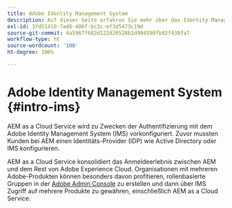 ```yaml
---
title: Adobe Identity Management System
description: Auf dieser Seite erfahren Sie mehr über das Identity Management System.
exl-id: 3fd51410-7ad6-486f-bc3c-ef3d5473c19d
source-git-commit: 4a5967f682d122d20528b1d904590fb82f438fa7
workflow-type: ht
source-wordcount: '100'
ht-degree: 100%

---
```


# Adobe Identity Management System {#intro-ims}

AEM as a Cloud Service wird zu Zwecken der Authentifizierung mit dem Adobe Identity Management System (IMS) vorkonfiguriert. Zuvor mussten Kunden bei AEM einen Identitäts-Provider (IDP) wie Active Directory oder IMS konfigurieren.

AEM as a Cloud Service konsolidiert das Anmeldeerlebnis zwischen AEM und dem Rest von Adobe Experience Cloud. Organisationen mit mehreren Adobe-Produkten können besonders davon profitieren, rollenbasierte Gruppen in der [Adobe Admin Console](/help/onboarding/learn-concepts/admin-console.md) zu erstellen und dann über IMS Zugriff auf mehrere Produkte zu gewähren, einschließlich AEM as a Cloud Service.

